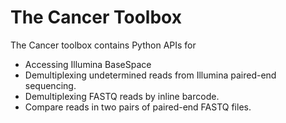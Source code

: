 # The Cancer Toolbox
The Cancer toolbox contains Python APIs for
* Accessing Illumina BaseSpace
* Demultiplexing undetermined reads from Illumina paired-end sequencing.
* Demultiplexing FASTQ reads by inline barcode.
* Compare reads in two pairs of paired-end FASTQ files.
